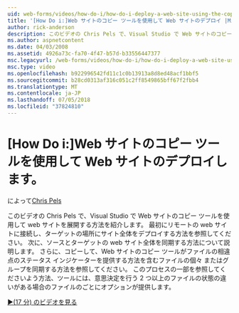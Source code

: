 ```yaml
---
uid: web-forms/videos/how-do-i/how-do-i-deploy-a-web-site-using-the-copy-web-site-tool
title: '[How Do i:]Web サイトのコピー ツールを使用して Web サイトのデプロイ |Microsoft Docs'
author: rick-anderson
description: このビデオの Chris Pels で、Visual Studio で Web サイトのコピー ツールを使用して web サイトを展開する方法を紹介します。 まず、リモートの web サイトに接続する方法を確認し、.
ms.author: aspnetcontent
ms.date: 04/03/2008
ms.assetid: 4926a73c-fa70-4f47-b57d-b33556447377
msc.legacyurl: /web-forms/videos/how-do-i/how-do-i-deploy-a-web-site-using-the-copy-web-site-tool
msc.type: video
ms.openlocfilehash: b922996542fd11c1c0b13913a8d8ed48acf1bbf5
ms.sourcegitcommit: b28cd0313af316c051c2ff8549865bff67f2fbb4
ms.translationtype: MT
ms.contentlocale: ja-JP
ms.lasthandoff: 07/05/2018
ms.locfileid: "37824810"
---
```

<a name="how-do-i-deploy-a-web-site-using-the-copy-web-site-tool"></a>[How Do i:]Web サイトのコピー ツールを使用して Web サイトのデプロイします。
====================
によって[Chris Pels](https://twitter.com/chrispels)

このビデオの Chris Pels で、Visual Studio で Web サイトのコピー ツールを使用して web サイトを展開する方法を紹介します。 最初にリモートの web サイトに接続し、ターゲットの場所にサイト全体をデプロイする方法を参照してください。 次に、ソースとターゲットの web サイト全体を同期する方法について説明します。 さらに、コピーして、Web サイトのコピー ツールがファイルの相違点のステータス インジケーターを提供する方法を含むファイルの個々 またはグループを同期する方法を参照してください。 このプロセスの一部を参照してくださいよう方法、ツールには、意思決定を行う 2 つ以上のファイルの状態の違いがある場合のファイルのごとにオプションが提供します。

[&#9654;(17 分) のビデオを見る](https://channel9.msdn.com/Blogs/ASP-NET-Site-Videos/how-do-i-deploy-a-web-site-using-the-copy-web-site-tool)
